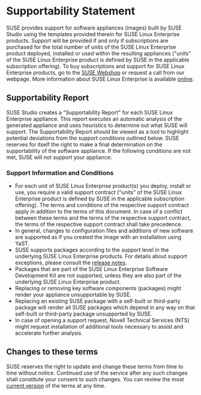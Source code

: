 # Supportability Statement
 
SUSE provides support for software appliances (images) built by SUSE Studio
using the templates provided therein for SUSE Linux Enterprise products.
Support will be provided if and only if subscriptions are purchased for the
total number of units of the SUSE Linux Enterprise product deployed,
installed or used within the resulting appliances ("units" of the SUSE
Linux Enterprise product is defined by SUSE in the applicable subscription
offering).
To buy subscriptions and support for SUSE Linux Enterprise products,
go to the [SUSE Webshop] or request a call from our webpage.
More information about SUSE Linux Enterprise is available [online][SLES].

## Supportability Report

SUSE Studio creates a "Supportability Report" for each SUSE Linux
Enterprise appliance.
This report executes an automatic analysis of the generated appliance and uses
heuristics to determine out what SUSE will support.
The Supportability Report should be viewed as a tool to highlight potential
deviations from the support conditions outlined below.
SUSE reserves for itself the right to make a final determination on the
supportability of the software appliance.
If the following conditions are not met, SUSE will not support your appliance:

### Support Information and Conditions

* For each unit of SUSE Linux Enterprise product(s) you deploy, install
  or use, you require a valid support contract ("units" of the SUSE Linux
  Enterprise product is defined by SUSE in the applicable subscription
  offering).
  The terms and conditions of the respective support contract apply in addition
  to the terms of this document.
  In case of a conflict between these terms and the terms of the respective
  support contract, the terms of the respective support contract shall take
  precedence.
* In general, changes to configuration files and additions of new software
  are supported as if you created the image with an installation using YaST.
* SUSE supports packages according to the support level in the underlying
  SUSE Linux Enterprise products.
  For details about support exceptions, please consult the [release notes].
* Packages that are part of the SUSE Linux Enterprise Software Development Kit
  are not supported, unless they are also part of the underlying
  SUSE Linux Enterprise product.
* Replacing or removing key software components (packages) might render your
  appliance unsupportable by SUSE.
* Replacing an existing SUSE package with a self-built or third-party package
  will render all SUSE packages which depend in any way on that self-built
  or third-party package unsupported by SUSE.
* In case of opening a support request, Novell Technical Services (NTS) might
  request installation of additional tools necessary to assist and accelerate
  further analysis.

## Changes to these terms

SUSE reserves the right to update and change these terms from time to time
without notice.
Continued use of the service after any such changes shall constitute your
consent to such changes.
You can review the most [current version] of the terms at any time.

[SUSE Webshop]:     https://www.suse.com/shop/
[SLES]:             https://www.suse.com/solutions/platform.html
[release notes]:    https://www.suse.com/releasenotes/
[current version]:  http://susestudio.com/help/use/supportability.html
